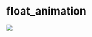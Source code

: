 # float_animation
<img src="https://previews.dropbox.com/p/orig/AARAQlkNZukXkCMVzuL_TNYEXv7mU5BWSO-50IUgIS3XrBAJYDJcfmfLlkv6mVOmh_VbebzD1E_HKuJFSvdQWkBxka4e20iiwUvIKxeJN3qLay5qFtfCHVMQfjJ5k8BfGD766Nr3D3USpBilQdFX8INUimHqVXkPddBv3flZvFv0U0miLwcrYWHNo6OO8ohE7pvYGJqTBT_WeJ2iZpdUWrH8/p.gif?size=2048x1536&size_mode=3"  />
